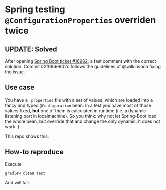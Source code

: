 # Spring testing `@ConfigurationProperties` overriden twice

## UPDATE: Solved
After opening [Spring Boot ticket #16982](https://github.com/spring-projects/spring-boot/issues/16982), a fast comment with the correct solution.
Commit #2f686e802c follows the guidelines of @wilkinsona fixing the issue.

## Use case
You have a `.properties` file with a set of values, which are loaded into a fancy and typed `@Configuration` bean.
In a test you have most of those values fixed, **but** one of them is calculated in runtime (i.e. a dynamic listening port in localmachine).
So you think: why not let Spring-Boot load the whole bean, but override that and change the only dynamic.
It does not work :(

This repo shows this.

## How-to reproduce
Execute

```
gradlew clean test
```

And will fail.